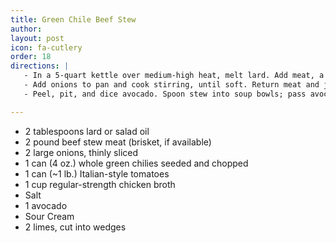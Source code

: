 ```yaml
---
title: Green Chile Beef Stew
author: 
layout: post
icon: fa-cutlery
order: 18
directions: |
   - In a 5-quart kettle over medium-high heat, melt lard. Add meat, a portion at a time, and cook until browned; lift out meat and place in a bowl.
   - Add onions to pan and cook stirring, until soft. Return meat and juices to pan, add chilies, tomatoes (break up with a spoon) and their liquid, and broth. Bring to a boil; cover, reduce heat, and simmer until meat is tender when pierced (~2½ hours).  Season with salt to taste. 
   - Peel, pit, and dice avocado. Spoon stew into soup bowls; pass avocado and sour cream to spoon over individual servings and lime wedges to squeeze over top. 

---
```


<ul>
	<li>2 tablespoons lard or salad oil</li>
	<li>2 pound beef stew meat (brisket, if available)</li>
	<li>2 large onions, thinly sliced</li>
	<li>1 can (4 oz.) whole green chilies seeded and chopped</li>
	<li>1 can (~1 lb.) Italian-style tomatoes</li>
	<li>1 cup regular-strength chicken broth</li>
	<li>Salt</li>
	<li>1 avocado</li>
	<li>Sour Cream</li>
	<li>2 limes, cut into wedges</li>
</ul>